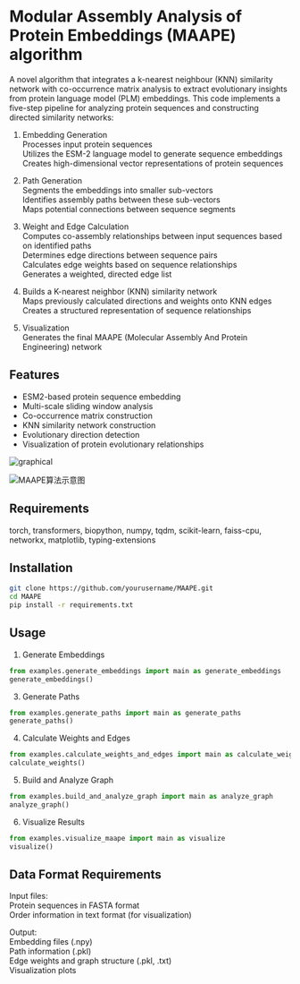 # Modular Assembly Analysis of Protein Embeddings (MAAPE) algorithm

A novel algorithm that integrates a k-nearest neighbour (KNN) similarity network with co-occurrence matrix analysis to extract evolutionary insights from protein language model (PLM) embeddings.
This code implements a five-step pipeline for analyzing protein sequences and constructing directed similarity networks:

1. Embedding Generation\
Processes input protein sequences\
Utilizes the ESM-2 language model to generate sequence embeddings\
Creates high-dimensional vector representations of protein sequences
2. Path Generation\
Segments the embeddings into smaller sub-vectors\
Identifies assembly paths between these sub-vectors\
Maps potential connections between sequence segments
3. Weight and Edge Calculation\
Computes co-assembly relationships between input sequences based on identified paths\
Determines edge directions between sequence pairs\
Calculates edge weights based on sequence relationships\
Generates a weighted, directed edge list

4. Builds a K-nearest neighbor (KNN) similarity network\
Maps previously calculated directions and weights onto KNN edges\
Creates a structured representation of sequence relationships
5. Visualization\
Generates the final MAAPE (Molecular Assembly And Protein Engineering) network

## Features
- ESM2-based protein sequence embedding
- Multi-scale sliding window analysis
- Co-occurrence matrix construction
- KNN similarity network construction
- Evolutionary direction detection
- Visualization of protein evolutionary relationships



![graphical](https://github.com/user-attachments/assets/77610421-6d2d-44fb-bcb0-4944b8586c5a)


![MAAPE算法示意图](https://github.com/user-attachments/assets/b36e147d-d28e-4784-9292-de9e3ae33e7a)

##  Requirements
torch,
transformers,
biopython,
numpy,
tqdm,
scikit-learn,
faiss-cpu,
networkx,
matplotlib,
typing-extensions

## Installation
```bash
git clone https://github.com/yourusername/MAAPE.git
cd MAAPE
pip install -r requirements.txt
```

## Usage
1. Generate Embeddings
```python
from examples.generate_embeddings import main as generate_embeddings
generate_embeddings()
```

3. Generate Paths
```python
from examples.generate_paths import main as generate_paths
generate_paths()
```

4. Calculate Weights and Edges
```python
from examples.calculate_weights_and_edges import main as calculate_weights
calculate_weights()
```

5. Build and Analyze Graph
```python
from examples.build_and_analyze_graph import main as analyze_graph
analyze_graph()
```

6. Visualize Results
```python
from examples.visualize_maape import main as visualize
visualize()
```

## Data Format Requirements

Input files:\
Protein sequences in FASTA format\
Order information in text format (for visualization)

Output:\
Embedding files (.npy)\
Path information (.pkl)\
Edge weights and graph structure (.pkl, .txt)\
Visualization plots


